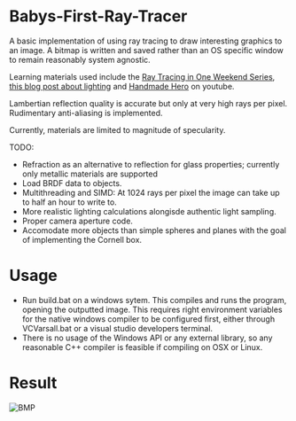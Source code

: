 # Babys-First-Ray-Tracer

A basic implementation of using ray tracing to draw interesting graphics to an image. A bitmap is written and saved rather than an OS specific window to remain reasonably system agnostic.

Learning materials used include the [Ray Tracing in One Weekend Series](https://raytracing.github.io/), [this blog post about lighting](https://ciechanow.ski/lights-and-shadows/) and [Handmade Hero](https://handmadehero.org/) on youtube.

Lambertian reflection quality is accurate but only at very high rays per pixel. Rudimentary anti-aliasing is implemented.

Currently, materials are limited to magnitude of specularity. 

TODO:
- Refraction as an alternative to reflection for glass properties; currently only metallic materials are supported
- Load BRDF data to objects.
- Multithreading and SIMD: At 1024 rays per pixel the image can take up to half an hour to write to.
- More realistic lighting calculations alongisde authentic light sampling.
- Proper camera aperture code.
- Accomodate more objects than simple spheres and planes with the goal of implementing the Cornell box.

# Usage 
- Run build.bat on a windows sytem. This compiles and runs the program, opening the outputted image. This requires right environment variables for the native windows compiler to be configured first, either through VCVarsall.bat or a visual studio developers terminal.
- There is no usage of the Windows API or any external library, so any reasonable C++ compiler is feasible if compiling on OSX or Linux.

# Result 
![BMP](./data/test.bmp)
